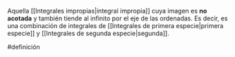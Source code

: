 Aquella [[Integrales impropias|integral impropia]] cuya imagen es **no acotada** y también tiende al infinito por el eje de las ordenadas. Es decir, es una combinación de integrales de [[Integrales de primera especie|primera especie]] y [[Integrales de segunda especie|segunda]]. 

#definición 